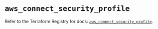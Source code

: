 # `aws_connect_security_profile`

Refer to the Terraform Registry for docs: [`aws_connect_security_profile`](https://registry.terraform.io/providers/hashicorp/aws/5.63.0/docs/resources/connect_security_profile).
